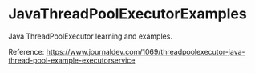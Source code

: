 # JavaThreadPoolExecutorExamples
Java ThreadPoolExecutor learning and examples.

Reference: https://www.journaldev.com/1069/threadpoolexecutor-java-thread-pool-example-executorservice
